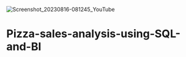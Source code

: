 ![Screenshot_20230816-081245_YouTube](https://github.com/udayan2112/Pizza-sales-analysis-using-SQL-and-BI/assets/78857608/4bafb4b6-f9bc-4baf-b01a-0e47d54d9984)

# Pizza-sales-analysis-using-SQL-and-BI
